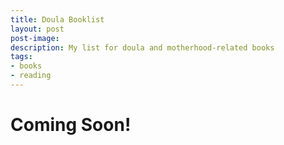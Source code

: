 ```yaml
---
title: Doula Booklist
layout: post
post-image: 
description: My list for doula and motherhood-related books
tags:
- books
- reading
---
```


# Coming Soon!